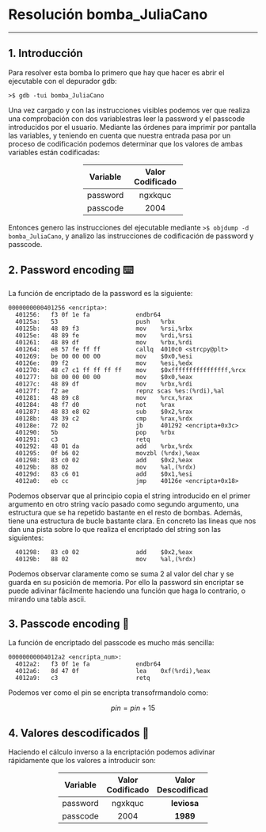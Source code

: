 # Resolución bomba_JuliaCano

---

## 1. Introducción

Para resolver esta bomba lo primero que hay que hacer es abrir el ejecutable con el depurador gdb:

```
>$ gdb -tui bomba_JuliaCano
```

Una vez cargado y con las instrucciones visibles podemos ver que realiza una comprobación con dos variablestras leer la password y el passcode introducidos por el usuario. Mediante las órdenes para imprimir por pantalla las variables, y teniendo en cuenta que nuestra entrada pasa por un proceso de codificación podemos determinar que los valores de ambas variables están codificadas:

<div style="margin-left: auto;
            margin-right: auto;
            width: 40%">
            
| Variable | Valor Codificado |
| :------: | :--------------: |
| password |     ngxkquc      |
| passcode |       2004       |
</div>

Entonces genero las instrucciones del ejecutable mediante `>$ objdump -d bomba_JuliaCano`, y analizo las instrucciones de codificación de password y passcode.

## 2. Password encoding ⌨️

La función de encriptado de la password es la siguiente:

```
0000000000401256 <encripta>:
  401256:	f3 0f 1e fa          	endbr64
  40125a:	53                   	push   %rbx
  40125b:	48 89 f3             	mov    %rsi,%rbx
  40125e:	48 89 fe             	mov    %rdi,%rsi
  401261:	48 89 df             	mov    %rbx,%rdi
  401264:	e8 57 fe ff ff       	callq  4010c0 <strcpy@plt>
  401269:	be 00 00 00 00       	mov    $0x0,%esi
  40126e:	89 f2                	mov    %esi,%edx
  401270:	48 c7 c1 ff ff ff ff 	mov    $0xffffffffffffffff,%rcx
  401277:	b8 00 00 00 00       	mov    $0x0,%eax
  40127c:	48 89 df             	mov    %rbx,%rdi
  40127f:	f2 ae                	repnz scas %es:(%rdi),%al
  401281:	48 89 c8             	mov    %rcx,%rax
  401284:	48 f7 d0             	not    %rax
  401287:	48 83 e8 02          	sub    $0x2,%rax
  40128b:	48 39 c2             	cmp    %rax,%rdx
  40128e:	72 02                	jb     401292 <encripta+0x3c>
  401290:	5b                   	pop    %rbx
  401291:	c3                   	retq
  401292:	48 01 da             	add    %rbx,%rdx
  401295:	0f b6 02             	movzbl (%rdx),%eax
  401298:	83 c0 02             	add    $0x2,%eax
  40129b:	88 02                	mov    %al,(%rdx)
  40129d:	83 c6 01             	add    $0x1,%esi
  4012a0:	eb cc                	jmp    40126e <encripta+0x18>
```

Podemos observar que al principio copia el string introducido en el primer argumento en otro string vacío pasado como segundo argumento, una estructura que se ha repetido bastante en el resto de bombas. Además, tiene una estructura de bucle bastante clara. En concreto las lineas que nos dan una pista sobre lo que realiza el encriptado del string son las siguientes:

```
  401298:	83 c0 02             	add    $0x2,%eax
  40129b:	88 02                	mov    %al,(%rdx)
```

Podemos observar claramente como se suma 2 al valor del char y se guarda en su posición de memoria. Por ello la password sin encriptar se puede adivinar fácilmente haciendo una función que haga lo contrario, o mirando una tabla ascii.

## 3. Passcode encoding 🔢

La función de encriptado del passcode es mucho más sencilla:

```
00000000004012a2 <encripta_num>:
  4012a2:	f3 0f 1e fa          	endbr64
  4012a6:	8d 47 0f             	lea    0xf(%rdi),%eax
  4012a9:	c3                   	retq
```

Podemos ver como el pin se encripta transofrmandolo como:

$$
pin = pin + 15
$$

## 4. Valores descodificados 🔑

Haciendo el cálculo inverso a la encriptación podemos adivinar rápidamente que los valores a introducir son:

<div style="margin-left: auto;
            margin-right: auto;
            width: 60%">
            
| Variable | Valor Codificado | Valor Descodificado |
| :------: | :--------------: |:---: |
| password |     ngxkquc |**leviosa** |
| passcode |       2004      |**1989** |
</div>
